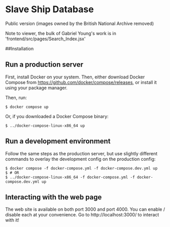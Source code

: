 # Slave Ship Database

Public version (images owned by the British National Archive removed)

Note to viewer, the bulk of Gabriel Young's work is in 'frontend/src/pages/Search_Index.jsx'

##Installation
## Run a production server

First, install Docker on your system. Then, either download Docker Compose from https://github.com/docker/compose/releases, or install it using your package manager.

Then, run:

```
$ docker compose up
```

Or, if you downloaded a Docker Compose binary:

```
$ ../docker-compose-linux-x86_64 up
```


## Run a development environment

Follow the same steps as the production server, but use slightly different commands to overlay the development config on the production config:

```
$ docker compose -f docker-compose.yml -f docker-compose.dev.yml up
$ # OR
$ ../docker-compose-linux-x86_64 -f docker-compose.yml -f docker-compose.dev.yml up
```


## Interacting with the web page

The web site is available on both port 3000 and port 4000. You can enable / disable each at your convenience. Go to http://localhost:3000/ to interact with it!
